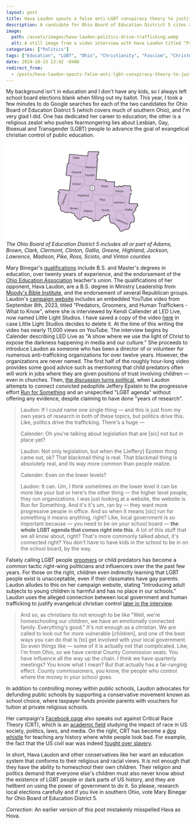 ```yaml
---
layout: post
title: Hava Laudon spouts a false anti-LGBT conspiracy theory to justify evangelical christian control of public education
description: A candidate for Ohio Board of Education District 5 cites an unspecified "LGBT agenda" while discussing child abuse in a video interview posted to her campaign website
image:
  path: /assets/images/hava-laudon-politics-drive-trafficking.webp
  alt: A still image from a video interview with Hava Laudon titled "Predators, Groomers, and Human Traffickers - What to Know"
categories: ["Politics"]
tags: ["Education", "LGBT", "Ohio", "Christianity", "Fascism", "Christofascism"]
date: 2024-10-13 13:42 -0400
redirect_from:
  - /posts/hova-laudon-spouts-false-anti-lgbt-conspiracy-theory-to-justify-evangelical-control-of-public-education/
---
```


My background isn't in education and I don't have any kids, so I always left school board elections blank when filling out my ballot. This year, I took a few minutes to do Google searches for each of the two candidates for Ohio Board of Education District 5 (which covers much of southern Ohio), and I'm very glad I did. One has dedicated her career to education; the other is a religious zealot who pushes fearmongering lies about Lesbian, Gay, Bisexual and Transgender (LGBT) people to advance the goal of evangelical christian control of public education.

![A map of Ohio Board of Education District 5][d5]
_The Ohio Board of Education District 5 includes all or part of Adams, Brown, Clark, Clermont, Clinton, Gallia, Greene, Highland, Jackson, Lawrence, Madison, Pike, Ross, Scioto, and Vinton counties_

Mary Binegar's [qualifications][binegar] include B.S. and Master's degrees in education, over twenty years of experience, and the endorsement of the [Ohio Education Association][oea_endorsements] teacher's union. The qualifications of her opponent, Hava Laudon, are a B.S. degree in Ministry Leadership from [Moody's Bible Institute][moody], and the endorsement of several Republican groups. Laudon's [campaign website][laudon] includes an embedded YouTube video from September 8th, 2023, titled "Predators, Groomers, and Human Traffickers - What to Know", where she is interviewed by Kendi Callender at LED Live, now named Little Light Studios. I have saved a copy of the video [here][backup] in case Little Light Studios decides to delete it. At the time of this writing the video has nearly 11,000 views on YouTube. The interview begins by Calender describing LED Live as "A show where we use the light of Christ to expose the darkness happening in media and our culture." She proceeds to introduce Laudon as someone who has been a director of or volunteer for numerous anti-trafficking organizations for over twelve years. However, the organizations are never named. The first half of the roughly hour-long video provides some good advice such as mentioning that child predators often will work in jobs where they are given positions of trust involving children — even in churches. Then, [the discussion turns political][interview], when Laudon attempts to connect convicted pedophile Jeffery Epstein to the progressive effort [Run for Something][rfs] and an unspecified "LGBT agenda" without offering any evidence, despite claiming to have done "years of research".

> Laudon: If I could name one single thing — and this is just from my own years of research in both of these topics, but politics drive this. Like, politics drive the trafficking. There's a huge —
>
> Calender: Oh you're talking about legislation that are [sic] not but in place yet?
>
> Laudon: Not only legislation, but when the [Jeffery] Epstein thing came out, ok? That blackmail thing is real. That blackmail thing is absolutely real, and its way more common than people realize.
>
> Calender: Even on the lower levels?
>
> Laudon: It can. Um, I think sometimes on the lower level it can be more like your bot or here's the other thing — the higher level people, they run organizations. I was just looking at a website, the website is Run for Something. And it's it's um, ran by — they want more progressive people in office. And so when it means [sic] run for something it means anything, right? Like, local government is so important because — you need to be on your school board — **the whole LGBT agenda that comes right into this**. A lot of this stuff that we all know about, right? That's more commonly talked about, it's connected right? You don't have to have kids in the school to be in on the school board, by the way.

Falsely calling LGBT people [groomers][adl] or child predators has become a common tactic right-wing politicians and influencers over the the past few years. For those on the right, children even indirectly learning that LGBT people exist is unacceptable, even if their classmates have gay parents. Laudon alludes to this on her campaign website, stating "Introducing adult subjects to young children is harmful and has no place in our schools." Laudon uses the alleged connection between local government and human trafficking to justify evangelical christian control [later in the interview][interview2].

> And so, as christians its not enough to be like "Well, we're homeschooling our children, we have an emotionally connected family. Everything's good." It's not enough as a christian. We are called to look out for more vulnerable [children], and one of the best ways you can do that is [to] get involved with your local government. So even things like — some of it is actually not that complicated. Like, I'm from Ohio, so we have central County Commission seats. You have influence all the way up the chain. I think we have quarterly meetings? You know what I mean? But that actually has a far-ranging effect. County commissioners, you know, the people who control where the money in your school goes.

In addition to controlling money within public schools, Laudon advocates for defunding public schools by supporting a conservative movement known as school choice, where taxpayer funds provide parents with vouchers for tuition at private religious schools.

Her campaign's [Facebook page][laudon_fb] also speaks out against Critical Race Theory (CRT), which is an [academic field][crt] studying the impact of race in US society, politics, laws, and media. On the right, CRT has become a [dog whistle][dw] for teaching any history where white people look bad. For example, the fact that the US civil war was indeed [fought over slavery][cw].

In short, Hava Laudon and other conservatives like her want an education system that conforms to their religious and racial views. It is not enough that they have the ability to homeschool their own children. Their religion and politics demand that everyone else's children must also never know about the existence of LGBT people or dark parts of US history, and they are hellbent on using the power of government to do it. So please, research local elections carefully and if you live in southern Ohio, vote Mary Binegar for Ohio Board of Education District 5.

_Correction_: An earlier version of this post mistakenly misspelled Hava as Hova.

[d5]: /assets/images/ohio-state-schhool-board-district-5.webp
[binegar]: https://marybinegar.com/
[oea_endorsements]: https://ohea.org/resources/take-action/oea-candidate-recommendations/
[moody]: https://en.wikipedia.org/wiki/Moody_Bible_Institute
[laudon]: https://www.votelaudon.com/
[backup]: https://1drv.ms/v/s!Ak-0erEu9-tbgr1KklqAXtXmg4ka-w?e=VyUsiw
[interview]: https://www.youtube.com/watch?v=F7uwKFnlAAc&t=2320s
[rfs]: https://runforsomething.net/
[interview2]: https://www.youtube.com/watch?v=F7uwKFnlAAc&t=2460s
[adl]: https://www.adl.org/resources/article/what-grooming-truth-behind-dangerous-bigoted-lie-targeting-lgbtq-community
[laudon_fb]: https://www.facebook.com/VoteLaudon/
[crt]: https://www.edweek.org/leadership/what-is-critical-race-theory-and-why-is-it-under-attack/2021/05
[dw]: https://en.wikipedia.org/wiki/Dog_whistle_(politics)
[cw]: https://en.wikipedia.org/wiki/Origins_of_the_American_Civil_War
